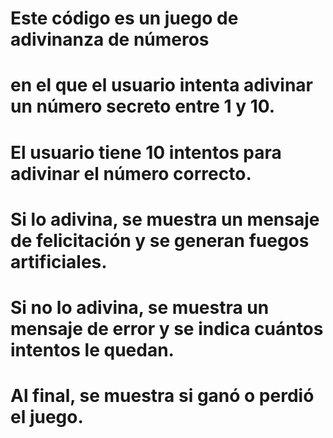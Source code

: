# Este código es un juego de adivinanza de números
# en el que el usuario intenta adivinar un número secreto entre 1 y 10.
# El usuario tiene 10 intentos para adivinar el número correcto.
# Si lo adivina, se muestra un mensaje de felicitación y se generan fuegos artificiales.
# Si no lo adivina, se muestra un mensaje de error y se indica cuántos intentos le quedan.
# Al final, se muestra si ganó o perdió el juego.
